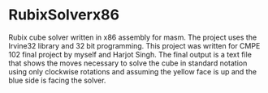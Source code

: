 # RubixSolverx86

Rubix cube solver written in x86 assembly for masm. The project uses the Irvine32 library and 32 bit programming. This project was written for CMPE 102 final project by myself and Harjot Singh. The final output is a text file that shows the moves necessary to solve the cube in standard notation using only clockwise rotations and assuming the yellow face is up and the blue side is facing the solver.
